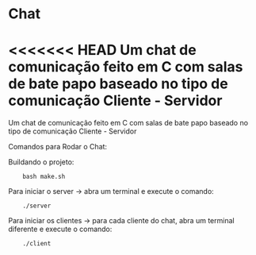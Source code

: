 # Chat
<<<<<<< HEAD
Um chat de comunicação feito em C com salas de bate papo baseado no tipo de comunicação Cliente - Servidor
=======
Um chat de comunicação feito em C com salas de bate papo baseado no tipo de comunicação Cliente - Servidor

Comandos para Rodar o Chat:


Buildando o projeto: 
```
	bash make.sh
```
Para iniciar o server -> abra um terminal e execute o comando:
```
	./server
```
Para iniciar os clientes -> para cada cliente do chat, abra um terminal diferente e execute o comando:
```
	./client
``` 
